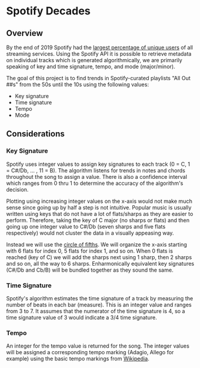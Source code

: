 # Spotify Decades

## Overview

By the end of 2019 Spotify had the [largest percentage of unique users](https://www.midiaresearch.com/blog/music-subscriber-market-shares-h1-2019/) of all streaming services. Using the Spotify API it is possible to retrieve metadata on individual tracks which is generated algorithmically, we are primarily speaking of key and time signature, tempo, and mode (major/minor).

The goal of this project is to find trends in Spotify-curated playlists "All Out ##s" from the 50s until the 10s using the following values:
* Key signature
* Time signature
* Tempo
* Mode
## Considerations
### Key Signature
Spotify uses integer values to assign key signatures to each track (0 = C, 1 = C#/Db, ... , 11 = B). The algorithm listens for trends in notes and chords throughout the song to assign a value. There is also a confidence interval which ranges from 0 thru 1 to determine the accuracy of the algorithm's decision.

Plotting using increasing integer values on the x-axis would not make much sense since going up by half a step is not intuitive. Popular music is usually written using keys that do not have a lot of flats/sharps as they are easier to perform. Therefore, taking the key of C major (no sharps or flats) and then going up one integer value to C#/Db (seven sharps and five flats respectively) would not cluster the data in a visually appeasing way.

Instead we will use the [circle of fifths](https://en.wikipedia.org/wiki/Circle_of_fifths). We will organize the x-axis starting with 6 flats for index 0, 5 flats for index 1, and so on. When 0 flats is reached (key of C) we will add the sharps next using 1 sharp, then 2 sharps and so on, all the way to 6 sharps. Enharmonically equivalent key signatures (C#/Db and Cb/B) will be bundled together as they sound the same.

### Time Signature
Spotify's algorithm estimates the time signature of a track by measuring the number of beats in each bar (measure). This is an integer value and ranges from 3 to 7. It assumes that the numerator of the time signature is 4, so a time signature value of 3 would indicate a 3/4 time signature. 

### Tempo
An integer for the tempo value is returned for the song. The integer values will be assigned a corresponding tempo marking (Adagio, Allego for example) using the basic tempo markings from [Wikipedia](https://en.wikipedia.org/wiki/Tempo#Basic_tempo_markings).
